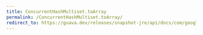 ```yaml
---
title: ConcurrentHashMultiset.toArray
permalink: /ConcurrentHashMultiset.toArray/
redirect_to: https://guava.dev/releases/snapshot-jre/api/docs/com/google/common/collect/ConcurrentHashMultiset.html#toArray--
---
```

